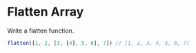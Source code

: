 # Flatten Array

Write a flatten function.

```javascript
flatten([1, 2, [3, [4], 5, 6], 7]) // [1, 2, 3, 4, 5, 6, 7]
```
